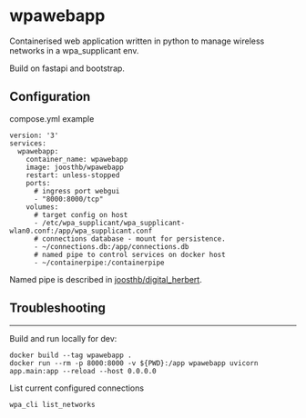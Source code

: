 # wpawebapp
Containerised web application written in python to manage wireless networks in a wpa_supplicant env.

Build on fastapi and bootstrap.

## Configuration
compose.yml example
```
version: '3'
services:
  wpawebapp:
    container_name: wpawebapp
    image: joosthb/wpawebapp
    restart: unless-stopped
    ports:
      # ingress port webgui
      - "8000:8000/tcp"
    volumes:
      # target config on host
      - /etc/wpa_supplicant/wpa_supplicant-wlan0.conf:/app/wpa_supplicant.conf
      # connections database - mount for persistence.
      - ~/connections.db:/app/connections.db
      # named pipe to control services on docker host
      - ~/containerpipe:/containerpipe
```
Named pipe is described in [joosthb/digital_herbert](https://github.com/joosthb/digital_herbert).

## Troubleshooting
---
Build and run locally for dev:
```
docker build --tag wpawebapp .
docker run --rm -p 8000:8000 -v ${PWD}:/app wpawebapp uvicorn app.main:app --reload --host 0.0.0.0
```

List current configured connections
```
wpa_cli list_networks
```

